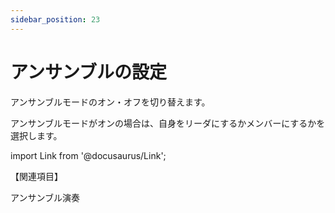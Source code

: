 ```yaml
---
sidebar_position: 23
---
```


# アンサンブルの設定

アンサンブルモードのオン・オフを切り替えます。

アンサンブルモードがオンの場合は、自身をリーダにするかメンバーにするかを選択します。

import Link from '@docusaurus/Link';

【関連項目】<br />
<Link to="/docs/guide/Gesture_Playing_Mode/Ensemble_Playing/ensemble_playing-category">アンサンブル演奏</Link> 
